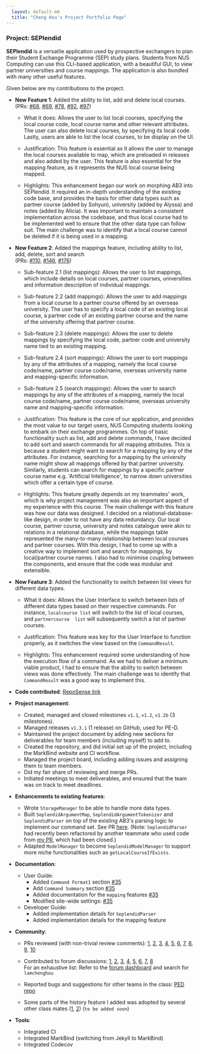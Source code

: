 ```yaml
---
  layout: default.md
  title: "Cheng Hou's Project Portfolio Page"
---
```


### Project: SEPlendid

**SEPlendid** is a versatile application used by prospective exchangers to plan their Student Exchange Programme (SEP) 
study plans. Students from NUS Computing can use this CLI-based application, with a beautiful GUI, to view partner 
universities and course mappings. The application is also bundled with many other useful features.

Given below are my contributions to the project.

* **New Feature 1**: Added the ability to list, add and delete local courses. \
(PRs: 
[\#68](https://github.com/AY2324S1-CS2103T-W10-2/tp/pull/68),
[\#69](https://github.com/AY2324S1-CS2103T-W10-2/tp/pull/69),
[\#78](https://github.com/AY2324S1-CS2103T-W10-2/tp/pull/78),
[\#92](https://github.com/AY2324S1-CS2103T-W10-2/tp/pull/92),
[\#97](https://github.com/AY2324S1-CS2103T-W10-2/tp/pull/97))
 
  * What it does: Allows the user to list local courses, specifying the local course code, local course name and 
  other relevant attributes. The user can also delete local courses, by specifying its local code. Lastly, users are 
  able to list the local courses, to be display on the UI.
    
  * Justification: This feature is essential as it allows the user to manage the local courses available to map, 
  which are preloaded in releases and also added by the user. This feature is also essential for the mapping feature,
   as it represents the NUS local course being mapped.

  * Highlights: This enhancement began our work on morphing AB3 into SEPlendid. It required an in-depth 
  understanding of the existing code base, and provides the basis for other data types such as partner course (added 
  by Sohyun), university (added by Alyssa) and notes (added by Alicia). It was important to maintain a consistent 
  implementation across the codebase, and thus local course had to be implemented well to ensure that the other data 
  type can follow suit. The main challenge was to identify that a local course cannot be deleted if it is being used 
  in a mapping.

* **New Feature 2**: Added the mappings feature, including ability to list, add, delete, sort and search
\
(PRs: 
[\#110](https://github.com/AY2324S1-CS2103T-W10-2/tp/pull/110),
[\#146](https://github.com/AY2324S1-CS2103T-W10-2/tp/pull/146),
[\#176](https://github.com/AY2324S1-CS2103T-W10-2/tp/pull/176))
 
  * Sub-feature 2.1 (list mappings): Allows the user to list mappings, which include details on local courses, 
  partner courses, universities and information description of individual mappings.
  
  * Sub-feature 2.2 (add mappings): Allows the user to add mappings from a local course to a partner course offered 
  by an overseas university. The user has to specify a local code of an existing local course, a partner code of an 
  existing partner course and the name of the university offering that partner course.  

  * Sub-feature 2.3 (delete mappings): Allows the user to delete mappings by specifying the local code, partner code 
  and university name tied to an existing mapping.

  * Sub-feature 2.4 (sort mappings): Allows the user to sort mappings by any of the attributes of a mapping, namely 
  the local course code/name, partner course code/name, overseas university name and mapping-specific information.

  * Sub-feature 2.5 (search mappings): Allows the user to search mappings by any of the attributes of a mapping, namely 
    the local course code/name, partner course code/name, overseas university name and mapping-specific information.
    
  * Justification: This feature is the core of our application, and provides the most value to our target users, NUS 
  Computing students looking to embark on their exchange programmes. On top of basic functionality such as list, add 
  and delete commands, I have decided to add sort and search commands for all mapping attributes. This is because a 
  student might want to search for a mapping by any of the attributes. For instance, searching for a mapping by the 
  university name might show all mappings offered by that partner university. Similarly, students can search for 
  mappings by a specific partner course name e.g. 'Artificial Intelligence', to narrow down universities which offer a 
  certain type of course.

  * Highlights: This feature greatly depends on my teammates' work, which is why project management was also an 
  important aspect of my experience with this course. The main challenge with this feature was how our data was 
  designed. I decided on a relational-database-like design, in order to not have any data redundancy. Our local 
  course, partner course, university and notes catalogue were akin to relations in a relational database, while the 
  mappings table represented the many-to-many relationship between local courses and partner courses. With this 
  design, I had to come up with a creative way to implement sort and search for mappings, by local/partner course 
  names. I also had to minimise coupling between the components, and ensure that the code was modular and extensible.

* **New Feature 3**: Added the functionality to switch between list views for different data types.

  * What it does: Allows the User Interface to switch between lists of different data types based on their 
  respective commands. For instance, `localcourse list` will switch to the list of local courses, and `partnercourse 
  list` will subsequently switch a list of partner courses. 
      
  * Justification: This feature was key for the User Interface to function properly, as it switches the view based 
  on the `CommandResult`.
  
  * Highlights: This enhancement required some understanding of how the execution flow of a command. As we had to 
  deliver a minimum viable product, I had to ensure that the ability to switch between views was done effectively. 
  The main challenge was to identify that `CommandResult` was a good way to implement this.

* **Code contributed**: [RepoSense link](https://nus-cs2103-ay2324s1.github.io/tp-dashboard/?search=lamchenghou&breakdown=false&sort=totalCommits%20dsc&sortWithin=totalCommits%20dsc&since=2023-09-22&timeframe=commit&mergegroup=&groupSelect=groupByRepos&tabOpen=true&tabType=authorship&tabAuthor=lamchenghou&tabRepo=AY2324S1-CS2103T-W10-2%2Ftp%5Bmaster%5D&authorshipIsMergeGroup=false&authorshipFileTypes=docs~functional-code~test-code~other&authorshipIsBinaryFileTypeChecked=false&authorshipIsIgnoredFilesChecked=false)

* **Project management**:
  * Created, managed and closed milestones `v1.1`, `v1.2`, `v1.2b` (3 milestones).
  * Managed releases `v1.3.1` (1 release) on GitHub, used for PE-D.
  * Maintained the project document by adding new sections for deliverables for team members (including myself) to 
  add to.
  * Created the repository, and did initial set up of the project, including the MarkBind website and CI workflow.
  * Managed the project board, including adding issues and assigning them to team members.
  * Did my fair share of reviewing and merge PRs.
  * Initiated meetings to meet deliverables, and ensured that the team was on track to meet deadlines.

* **Enhancements to existing features**:
  * Wrote `StorageManager` to be able to handle more data types.
  * Built `SeplendidArgumentMap`, `SeplendidArgumentTokenizer` and `SeplendidParser` on top of the existing AB3's 
  parsing logic to implement our command set. See PR [here](https://github.com/AY2324S1-CS2103T-W10-2/tp/pull/68). 
  (Note: `SeplendidParser` had recently been refactored by another teammate who used code from 
  [my PR](https://github.com/AY2324S1-CS2103T-W10-2/tp/pull/185), which had been closed.)
  * Adapted `ModelManager` to become `SeplendidModelManager` to support more niche functionalities such as 
  `getLocalCourseIfExists`. 

* **Documentation**:
  * User Guide:
    * Added `Command Format1` section [\#35](https://github.com/AY2324S1-CS2103T-W10-2/tp/pull/35)  
    * Add `Command Summary` section [\#35](https://github.com/AY2324S1-CS2103T-W10-2/tp/pull/35)
    * Added documentation for the `mapping` features [\#35](https://github.com/AY2324S1-CS2103T-W10-2/tp/pull/35)
    * Modified site-wide settings: [\#35](https://github.com/AY2324S1-CS2103T-W10-2/tp/pull/35)
  * Developer Guide:
    * Added implementation details for `SeplendidParser`
    * Added implementation details for the mapping feature

* **Community**:
  * PRs reviewed (with non-trivial review comments): [1](https://github.com/AY2324S1-CS2103T-W10-2/tp/pull/85/files),
  [2](https://github.com/AY2324S1-CS2103T-W10-2/tp/pull/87),
  [3](https://github.com/AY2324S1-CS2103T-W10-2/tp/pull/93),
  [4](https://github.com/AY2324S1-CS2103T-W10-2/tp/pull/102),
  [5](https://github.com/AY2324S1-CS2103T-W10-2/tp/pull/115),
  [6](https://github.com/AY2324S1-CS2103T-W10-2/tp/pull/137),
  [7](https://github.com/AY2324S1-CS2103T-W10-2/tp/pull/139),
  [8](https://github.com/AY2324S1-CS2103T-W10-2/tp/pull/144),
  [9](https://github.com/AY2324S1-CS2103T-W10-2/tp/pull/167),
  [10](https://github.com/AY2324S1-CS2103T-W10-2/tp/pull/236)
  
  * Contributed to forum discussions: 
  [1](https://github.com/nus-cs2103-AY2324S1/forum/issues/17#issuecomment-1690925221),
  [2](https://github.com/nus-cs2103-AY2324S1/forum/issues/32#issuecomment-1694675009),
  [3](https://github.com/nus-cs2103-AY2324S1/forum/issues/66#issuecomment-1703777885),
  [4](https://github.com/nus-cs2103-AY2324S1/forum/issues/130#issuecomment-1712751815),
  [5](https://github.com/nus-cs2103-AY2324S1/forum/issues/189#issuecomment-1731641936),
  [6](https://github.com/nus-cs2103-AY2324S1/forum/issues/189#issuecomment-1731656687),
  [7](https://github.com/nus-cs2103-AY2324S1/forum/issues/206#issuecomment-1732471322),
  [8](https://github.com/nus-cs2103-AY2324S1/forum/issues/203#issuecomment-1732472103) \
  For an exhaustive list: Refer to the [forum dashboard](https://nus-cs2103-ay2324s1.github.io/dashboards/contents/forum-activities.html) and search for `lamchenghou`
  * Reported bugs and suggestions for other teams in the class: [PED repo](https://github.com/lamchenghou/ped/issues) 
  * Some parts of the history feature I added was adopted by several other class mates ([1](), [2]()) (`to be added soon`)

* **Tools**:
  * Integrated CI
  * Integrated MarkBind (switching from Jekyll to MarkBind)
  * Integrated Codecov
